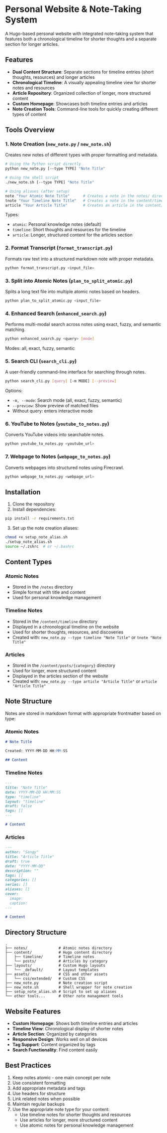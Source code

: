 # Personal Website & Note-Taking System

A Hugo-based personal website with integrated note-taking system that features both a chronological timeline for shorter thoughts and a separate section for longer articles.

## Features

- **Dual Content Structure**: Separate sections for timeline entries (short thoughts, resources) and longer articles
- **Chronological Timeline**: A visually appealing timeline view for shorter notes and resources
- **Article Repository**: Organized collection of longer, more structured content
- **Custom Homepage**: Showcases both timeline entries and articles
- **Note Creation Tools**: Command-line tools for quickly creating different types of content

## Tools Overview

### 1. Note Creation (`new_note.py` / `new_note.sh`)
Creates new notes of different types with proper formatting and metadata.

```bash
# Using the Python script directly
python new_note.py [--type TYPE] "Note Title"

# Using the shell script
./new_note.sh [--type TYPE] "Note Title"

# Using aliases (after setup)
note "Your Atomic Note Title"      # Creates a note in the notes/ directory
tnote "Your Timeline Note Title"   # Creates a note in the content/timeline/ directory
article "Your Article Title"       # Creates an article in the content/posts/ directory
```

Types:
- `atomic`: Personal knowledge notes (default)
- `timeline`: Short thoughts and resources for the timeline
- `article`: Longer, structured content for the articles section

### 2. Format Transcript (`format_transcript.py`)
Formats raw text into a structured markdown note with proper metadata.

```bash
python format_transcript.py <input_file>
```

### 3. Split into Atomic Notes (`plan_to_split_atomic.py`)
Splits a long text file into multiple atomic notes based on headers.

```bash
python plan_to_split_atomic.py <input_file>
```

### 4. Enhanced Search (`enhanced_search.py`)
Performs multi-modal search across notes using exact, fuzzy, and semantic matching.

```bash
python enhanced_search.py <query> [mode]
```

Modes: all, exact, fuzzy, semantic

### 5. Search CLI (`search_cli.py`)
A user-friendly command-line interface for searching through notes.

```bash
python search_cli.py [query] [-m MODE] [--preview]
```

Options:
- `-m, --mode`: Search mode (all, exact, fuzzy, semantic)
- `--preview`: Show preview of matched files
- Without query: enters interactive mode

### 6. YouTube to Notes (`youtube_to_notes.py`)
Converts YouTube videos into searchable notes.

```bash
python youtube_to_notes.py <youtube_url>
```

### 7. Webpage to Notes (`webpage_to_notes.py`)
Converts webpages into structured notes using Firecrawl.

```bash
python webpage_to_notes.py <webpage_url>
```

## Installation

1. Clone the repository
2. Install dependencies:
```bash
pip install -r requirements.txt
```
3. Set up the note creation aliases:
```bash
chmod +x setup_note_alias.sh
./setup_note_alias.sh
source ~/.zshrc  # or ~/.bashrc
```

## Content Types

### Atomic Notes
- Stored in the `/notes` directory
- Simple format with title and content
- Used for personal knowledge management

### Timeline Notes
- Stored in the `/content/timeline` directory
- Displayed in a chronological timeline on the website
- Used for shorter thoughts, resources, and discoveries
- Created with: `new_note.py --type timeline "Note Title"` or `tnote "Note Title"`

### Articles
- Stored in the `/content/posts/{category}` directory
- Used for longer, more structured content
- Displayed in the articles section of the website
- Created with: `new_note.py --type article "Article Title"` or `article "Article Title"`

## Note Structure

Notes are stored in markdown format with appropriate frontmatter based on type:

### Atomic Notes
```markdown
# Note Title

Created: YYYY-MM-DD HH:MM:SS

## Content
```

### Timeline Notes
```markdown
---
title: "Note Title"
date: YYYY-MM-DD HH:MM:SS
type: "timeline"
layout: "timeline"
draft: false
tags: []
---

# Content
```

### Articles
```markdown
---
author: "Sangy"
title: "Article Title"
draft: true
date: "YYYY-MM-DD"
description: ""
tags: []
categories: []
series: []
aliases: []
cover:
  image: 
  caption: 
---

# Content
```

## Directory Structure

```
.
├── notes/              # Atomic notes directory
├── content/            # Hugo content directory
│   ├── timeline/       # Timeline notes
│   └── posts/          # Articles by category
├── layouts/            # Custom Hugo layouts
│   └── _default/       # Layout templates
├── assets/             # CSS and other assets
│   └── css/extended/   # Custom CSS
├── new_note.py         # Note creation script
├── new_note.sh         # Shell wrapper for note creation
├── setup_note_alias.sh # Script to set up aliases
└── other tools...      # Other note management tools
```

## Website Features

- **Custom Homepage**: Shows both timeline entries and articles
- **Timeline View**: Chronological display of shorter notes
- **Article Section**: Organized by categories
- **Responsive Design**: Works well on all devices
- **Tag Support**: Content organized by tags
- **Search Functionality**: Find content easily

## Best Practices

1. Keep notes atomic - one main concept per note
2. Use consistent formatting
3. Add appropriate metadata and tags
4. Use headers for structure
5. Link related notes when possible
6. Maintain regular backups
7. Use the appropriate note type for your content:
   - Use timeline notes for shorter thoughts and resources
   - Use articles for longer, more structured content
   - Use atomic notes for personal knowledge management
